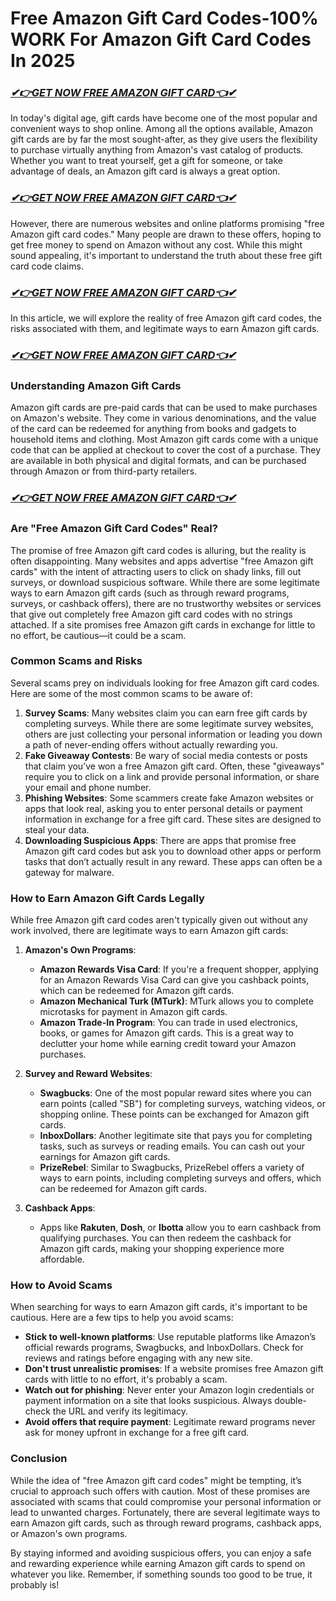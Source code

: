 # Free Amazon Gift Card Codes-100% WORK For Amazon Gift Card Codes In 2025
### *[✔👉GET NOW FREE AMAZON GIFT CARD👈✔](https://amazonbuy.xyz/c/amaznnnn)*
In today's digital age, gift cards have become one of the most popular and convenient ways to shop online. Among all the options available, Amazon gift cards are by far the most sought-after, as they give users the flexibility to purchase virtually anything from Amazon's vast catalog of products. Whether you want to treat yourself, get a gift for someone, or take advantage of deals, an Amazon gift card is always a great option.
### *[✔👉GET NOW FREE AMAZON GIFT CARD👈✔](https://amazonbuy.xyz/c/amaznnnn)*
However, there are numerous websites and online platforms promising "free Amazon gift card codes." Many people are drawn to these offers, hoping to get free money to spend on Amazon without any cost. While this might sound appealing, it's important to understand the truth about these free gift card code claims. 
### *[✔👉GET NOW FREE AMAZON GIFT CARD👈✔](https://amazonbuy.xyz/c/amaznnnn)*
In this article, we will explore the reality of free Amazon gift card codes, the risks associated with them, and legitimate ways to earn Amazon gift cards.
### *[✔👉GET NOW FREE AMAZON GIFT CARD👈✔](https://amazonbuy.xyz/c/amaznnnn)*
### Understanding Amazon Gift Cards
Amazon gift cards are pre-paid cards that can be used to make purchases on Amazon's website. They come in various denominations, and the value of the card can be redeemed for anything from books and gadgets to household items and clothing. 
Most Amazon gift cards come with a unique code that can be applied at checkout to cover the cost of a purchase. They are available in both physical and digital formats, and can be purchased through Amazon or from third-party retailers.
### *[✔👉GET NOW FREE AMAZON GIFT CARD👈✔](https://amazonbuy.xyz/c/amaznnnn)*
### Are "Free Amazon Gift Card Codes" Real?
The promise of free Amazon gift card codes is alluring, but the reality is often disappointing. Many websites and apps advertise "free Amazon gift cards" with the intent of attracting users to click on shady links, fill out surveys, or download suspicious software. 
While there are some legitimate ways to earn Amazon gift cards (such as through reward programs, surveys, or cashback offers), there are no trustworthy websites or services that give out completely free Amazon gift card codes with no strings attached. If a site promises free Amazon gift cards in exchange for little to no effort, be cautious—it could be a scam.
### Common Scams and Risks
Several scams prey on individuals looking for free Amazon gift card codes. Here are some of the most common scams to be aware of:
1. **Survey Scams**: Many websites claim you can earn free gift cards by completing surveys. While there are some legitimate survey websites, others are just collecting your personal information or leading you down a path of never-ending offers without actually rewarding you.
2. **Fake Giveaway Contests**: Be wary of social media contests or posts that claim you’ve won a free Amazon gift card. Often, these "giveaways" require you to click on a link and provide personal information, or share your email and phone number.
3. **Phishing Websites**: Some scammers create fake Amazon websites or apps that look real, asking you to enter personal details or payment information in exchange for a free gift card. These sites are designed to steal your data.
4. **Downloading Suspicious Apps**: There are apps that promise free Amazon gift card codes but ask you to download other apps or perform tasks that don’t actually result in any reward. These apps can often be a gateway for malware.
### How to Earn Amazon Gift Cards Legally
While free Amazon gift card codes aren't typically given out without any work involved, there are legitimate ways to earn Amazon gift cards:

1. **Amazon's Own Programs**:
   - **Amazon Rewards Visa Card**: If you're a frequent shopper, applying for an Amazon Rewards Visa Card can give you cashback points, which can be redeemed for Amazon gift cards.
   - **Amazon Mechanical Turk (MTurk)**: MTurk allows you to complete microtasks for payment in Amazon gift cards.
   - **Amazon Trade-In Program**: You can trade in used electronics, books, or games for Amazon gift cards. This is a great way to declutter your home while earning credit toward your Amazon purchases.

2. **Survey and Reward Websites**:
   - **Swagbucks**: One of the most popular reward sites where you can earn points (called "SB") for completing surveys, watching videos, or shopping online. These points can be exchanged for Amazon gift cards.
   - **InboxDollars**: Another legitimate site that pays you for completing tasks, such as surveys or reading emails. You can cash out your earnings for Amazon gift cards.
   - **PrizeRebel**: Similar to Swagbucks, PrizeRebel offers a variety of ways to earn points, including completing surveys and offers, which can be redeemed for Amazon gift cards.

3. **Cashback Apps**:
   - Apps like **Rakuten**, **Dosh**, or **Ibotta** allow you to earn cashback from qualifying purchases. You can then redeem the cashback for Amazon gift cards, making your shopping experience more affordable.

### How to Avoid Scams

When searching for ways to earn Amazon gift cards, it's important to be cautious. Here are a few tips to help you avoid scams:

- **Stick to well-known platforms**: Use reputable platforms like Amazon’s official rewards programs, Swagbucks, and InboxDollars. Check for reviews and ratings before engaging with any new site.
- **Don't trust unrealistic promises**: If a website promises free Amazon gift cards with little to no effort, it's probably a scam.
- **Watch out for phishing**: Never enter your Amazon login credentials or payment information on a site that looks suspicious. Always double-check the URL and verify its legitimacy.
- **Avoid offers that require payment**: Legitimate reward programs never ask for money upfront in exchange for a free gift card.

### Conclusion

While the idea of "free Amazon gift card codes" might be tempting, it’s crucial to approach such offers with caution. Most of these promises are associated with scams that could compromise your personal information or lead to unwanted charges. Fortunately, there are several legitimate ways to earn Amazon gift cards, such as through reward programs, cashback apps, or Amazon's own programs.

By staying informed and avoiding suspicious offers, you can enjoy a safe and rewarding experience while earning Amazon gift cards to spend on whatever you like. Remember, if something sounds too good to be true, it probably is!

